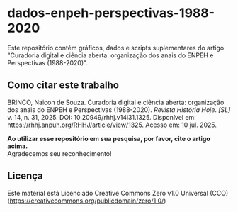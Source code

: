 # dados-enpeh-perspectivas-1988-2020
Este repositório contém gráficos, dados e scripts suplementares do artigo "Curadoria digital e ciência aberta: organização dos anais do ENPEH e Perspectivas (1988-2020)". 

## **Como citar este trabalho**

BRINCO, Naicon de Souza. Curadoria digital e ciência aberta: organização dos anais do ENPEH e Perspectivas (1988-2020). _Revista História Hoje_. _[SL]_ v. 14, n. 31, 2025. DOI: 10.20949/rhhj.v14i31.1325. Disponível em: https://rhhj.anpuh.org/RHHJ/article/view/1325. Acesso em: 10 jul. 2025.

**Ao utilizar esse repositório em sua pesquisa, por favor, cite o artigo acima.**   
Agradecemos seu reconhecimento!

## **Licença**

Este material está Licenciado Creative Commons Zero v1.0 Universal (CCO)(https://creativecommons.org/publicdomain/zero/1.0/)
